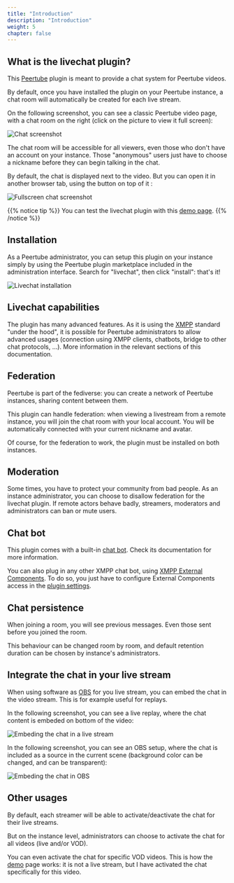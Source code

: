 ```yaml
---
title: "Introduction"
description: "Introduction"
weight: 5
chapter: false
---
```


## What is the livechat plugin?

This [Peertube](https://joinpeertube.org/) plugin is meant to provide a chat system for Peertube videos.

By default, once you have installed the plugin on your Peertube instance, a chat room will automatically be created for each live stream.

On the following screenshot, you can see a classic Peertube video page, with a chat room on the right (click on the picture to view it full screen):

![Chat screenshot](/peertube-plugin-livechat/images/chat.png?classes=shadow,border&height=200px)

The chat room will be accessible for all viewers, even those who don't have an account on your instance. Those "anonymous" users just have to choose a nickname before they can begin talking in the chat.

By default, the chat is displayed next to the video.
But you can open it in another browser tab, using the button on top of it :

![Fullscreen chat screenshot](/peertube-plugin-livechat/images/fullscreen.png?classes=shadow,border&height=200px)

{{% notice tip %}}
You can test the livechat plugin with this [demo page](https://www.yiny.org/w/399a8d13-d4cf-4ef2-b843-98530a8ccbae).
{{% /notice %}}

## Installation

As a Peertube administrator, you can setup this plugin on your instance simply by using the Peertube plugin marketplace included in the administration interface.
Search for "livechat", then click "install": that's it!

![Livechat installation](/peertube-plugin-livechat/images/installation.png?classes=shadow,border&height=200px)

## Livechat capabilities

The plugin has many advanced features.
As it is using the [XMPP](https://xmpp.org/) standard "under the hood", it is possible for Peertube administrators to allow advanced usages (connection using XMPP clients, chatbots, bridge to other chat protocols, ...).
More information in the relevant sections of this documentation.

## Federation

Peertube is part of the fediverse: you can create a network of Peertube instances, sharing content between them.

This plugin can handle federation: when viewing a livestream from a remote instance, you will join the chat room with your local account.
You will be automatically connected with your current nickname and avatar.

Of course, for the federation to work, the plugin must be installed on both instances.

## Moderation

Some times, you have to protect your community from bad people.
As an instance administrator, you can choose to disallow federation for the livechat plugin.
If remote actors behave badly, streamers, moderators and administrators can ban or mute users.

## Chat bot

This plugin comes with a built-in [chat bot](/peertube-plugin-livechat/documentation/user/streamers/bot/).
Check its documentation for more information.

You can also plug in any other XMPP chat bot, using [XMPP External Components](https://prosody.im/doc/components).
To do so, you just have to configure External Components access in the [plugin settings](/peertube-plugin-livechat/documentation/admin/settings).

## Chat persistence

When joining a room, you will see previous messages.
Even those sent before you joined the room.

This behaviour can be changed room by room, and default retention duration can be chosen by instance's administrators.

## Integrate the chat in your live stream

When using software as [OBS](https://obsproject.com) for you live stream, you can embed the chat in the video stream.
This is for example useful for replays.

In the following screenshot, you can see a live replay, where the chat content is embeded on bottom of the video:

![Embeding the chat in a live stream](/peertube-plugin-livechat/images/embed_chat_in_livestream.png?classes=shadow,border&height=200px)

In the following screenshot, you can see an OBS setup, where the chat is included as a source in the current scene (background color can be changed, and can be transparent):

![Embeding the chat in OBS](/peertube-plugin-livechat/images/embed_chat_in_obs.png?classes=shadow,border&height=200px)

## Other usages

By default, each streamer will be able to activate/deactivate the chat for their live streams.

But on the instance level, administrators can choose to activate the chat for all videos (live and/or VOD).

You can even activate the chat for specific VOD videos.
This is how the [demo](https://www.yiny.org/w/399a8d13-d4cf-4ef2-b843-98530a8ccbae) page works: it is not a live stream, but I have activated the chat specifically for this video.
